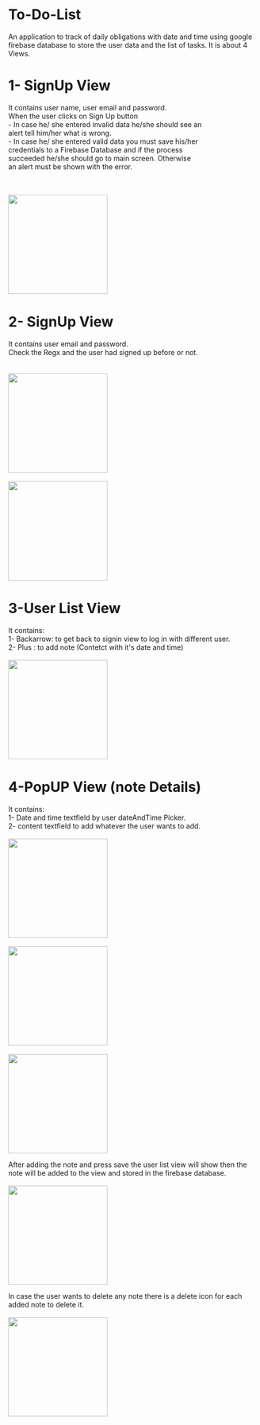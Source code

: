 # To-Do-List
An application to track of daily obligations with date and time using google firebase database to store the
user data and the list of tasks.
It is about 4 Views.

# 1- SignUp View
It contains user name, user email and password.<br/>
 When	the	user	clicks on	Sign	Up	button<br/>
		 - In	case	he/	she	entered invalid	data	he/she	should	see	an<br/>
							alert	tell	him/her	what	is	wrong.<br/>
     - In	case	he/	she	entered valid	data	you	must	save	his/her<br/>
							credentials	to	a	Firebase Database and	if	the	process<br/>
							succeeded he/she	should	go	to	main	screen. Otherwise<br/>
							an	alert	must be shown	with	the	error.<br/>

<br><br>
<img src = "TodoAppPics/SignUp2.png" width = 200 hight = 300> 

# 2- SignUp View
It contains user email and password.<br/>
Check the Regx and the user had signed up before or not.<br/>
<br><br>
<img src = "TodoAppPics/SignIn.png" width = 200 hight = 300> 
<br><br>
<img src = "TodoAppPics/SignUp1.png" width = 200 hight = 300> 

# 3-User List View
It contains:<br/>
1- Backarrow: to get back to signin view to log in with different user.<br/>
2- Plus : to add note (Contetct with it's date and time)
<br><br>
<img src = "TodoAppPics/Main1.png" width = 200 hight = 300>

# 4-PopUP View (note Details)
It contains:<br/>
1- Date and time textfield by user dateAndTime Picker.<br/>
2- content textfield to add whatever the user wants to add.
<br><br>
<img src = "TodoAppPics/Popup1.png" width = 200 hight = 300> 
<br><br>
<img src = "TodoAppPics/Popup2.png" width = 200 hight = 300> 
<br><br>
<img src = "TodoAppPics/Popup3.png" width = 200 hight = 300> 

After adding the note and press save the user list view will show then the note will be added to the view and stored in the firebase database.
<br><br>
<img src = "TodoAppPics/Main2.png" width = 200 hight = 300> 

In case the user wants to delete any note there is a delete icon for each added note to delete it.
<br><br>
<img src = "TodoAppPics/TodoDeletionAlert.png" width = 200 hight = 300> 

